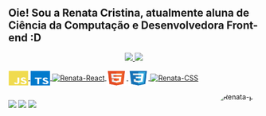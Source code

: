 ## Oie! Sou a Renata Cristina, atualmente aluna de Ciência da Computação e Desenvolvedora Front-end :D 
<div align="center">
  <a href="https://github.com/renatacgs">
  <img height="180em" src="https://github-readme-stats.vercel.app/api?username=renatacgs&show_icons=true&theme=dracula&include_all_commits=true&count_private=true"/>
  <img height="180em" src="https://github-readme-stats.vercel.app/api/top-langs/?username=renatacgs&layout=compact&langs_count=7&theme=dracula"/>
</div>
  
  <div style="display: inline_block"><br>
  <img align="center" alt="Renata-Js" height="30" width="40" src="https://raw.githubusercontent.com/devicons/devicon/master/icons/javascript/javascript-plain.svg">
  <img align="center" alt="Renata-Ts" height="30" width="40" src="https://raw.githubusercontent.com/devicons/devicon/master/icons/typescript/typescript-plain.svg">
  <img align="center" alt="Renata-React" height="30" width="40" src="https://cdn.jsdelivr.net/gh/devicons/devicon/icons/c/c-original.svg">
  <img align="center" alt="Renata-HTML" height="30" width="40" src="https://raw.githubusercontent.com/devicons/devicon/master/icons/html5/html5-original.svg">
  <img align="center" alt="Renata-CSS" height="30" width="40" src="https://raw.githubusercontent.com/devicons/devicon/master/icons/css3/css3-original.svg">
    <img align="center" alt="Renata-CSS" height="30" width="40" src="https://cdn.jsdelivr.net/gh/devicons/devicon/icons/angularjs/angularjs-original.svg" />

  <img align="right" alt="Renata-pic" height="250" style="border-radius:50px;" src=
       "https://user-images.githubusercontent.com/70415544/148627285-3fec99da-ed36-4ebe-861a-42c1248d33a5.gif">
</div>
  
  ##
 
<div> 
 
  <a href="https://instagram.com/renatacgs" target="_blank"><img src="https://img.shields.io/badge/-Instagram-%23E4405F?style=for-the-badge&logo=instagram&logoColor=white" target="_blank"></a>
  <a href = "mailto:renatacgs14@gmail.com"><img src="https://img.shields.io/badge/-Gmail-%23333?style=for-the-badge&logo=gmail&logoColor=white" target="_blank"></a>
  <a href="https://www.linkedin.com/in/renata-cristina-b15175187/" target="_blank"><img src="https://img.shields.io/badge/-LinkedIn-%230077B5?style=for-the-badge&logo=linkedin&logoColor=white" target="_blank"></a> 
 

 
</div>

